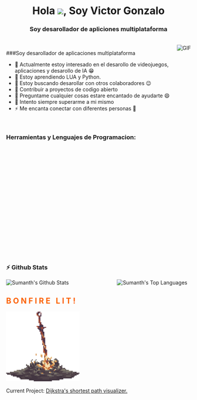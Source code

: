 <h1 align="center">Hola <img src="https://media.giphy.com/media/hvRJCLFzcasrR4ia7z/giphy.gif" width="35">, Soy Victor Gonzalo</h1>
<h3 align="center">Soy desarollador de apliciones multiplataforma</h3>

<br>

<img align="right" height="270px" alt="GIF" src="https://i.pinimg.com/originals/e4/26/70/e426702edf874b181aced1e2fa5c6cde.gif" />

###Soy desarollador de aplicaciones multiplataforma
- 🔭 Actualmente estoy interesado en el desarollo de videojuegos, aplicaciones y desarollo de IA :grin:
- 🌱 Estoy aprendiendo LUA y Python.
- 👯 Estoy buscando desarollar con otros colaboradores :wink:
- 🥅 Contribuir a proyectos de codigo abierto
- 💬 Preguntame cualquier cosas estare encantado de ayudarte :smile:
- 🧗 Intento siempre superarme a mi mismo
- ⚡ Me encanta conectar con diferentes personas :raised_hands:

<br>

### Herramientas y Lenguajes de Programacion: 


   <table style="border-collapse: collapse; margin: 20px auto; width: 0%;" border="0">
        <tr>
            <td style="padding: 10px; text-align: center;"><img src="https://github.com/tandpfun/skill-icons/raw/main/icons/Blender-Dark.svg" alt="Blender" style="width: 50px;"></td>
            <td style="padding: 10px; text-align: center;"><img src="https://github.com/tandpfun/skill-icons/blob/main/icons/AWS-Dark.svg" alt="AWS" style="width: 50px;"></td>
            <td style="padding: 10px; text-align: center;"><img src="https://github.com/tandpfun/skill-icons/blob/main/icons/Atom.svg" alt="Atom" style="width: 50px;"></td>
            <td style="padding: 10px; text-align: center;"><img src="https://github.com/tandpfun/skill-icons/blob/main/icons/Bash-Dark.svg" alt="Bash" style="width: 50px;"></td>
            <td style="padding: 10px; text-align: center;"><img src="https://github.com/tandpfun/skill-icons/blob/main/icons/CS.svg" alt="C#" style="width: 50px;"></td>
            <td style="padding: 10px; text-align: center;"><img src="https://github.com/tandpfun/skill-icons/blob/main/icons/CPP.svg" alt="C++" style="width: 50px;"></td>
            <td style="padding: 10px; text-align: center;"><img src="https://github.com/tandpfun/skill-icons/raw/main/icons/CLion-Dark.svg" alt="CLion" style="width: 50px;"></td>
            <td style="padding: 10px; text-align: center;"><img src="https://github.com/tandpfun/skill-icons/raw/main/icons/Cloudflare-Dark.svg" alt="Cloudflare" style="width: 50px;"></td>
            <td style="padding: 10px; text-align: center;"><img src="https://github.com/tandpfun/skill-icons/raw/main/icons/CMake-Dark.svg" alt="CMake" style="width: 50px;"></td>
            <td style="padding: 10px; text-align: center;"><img src="https://github.com/tandpfun/skill-icons/blob/main/icons/Docker.svg" alt="Docker" style="width: 50px;"></td>
            <td style="padding: 10px; text-align: center;"><img src="https://github.com/tandpfun/skill-icons/raw/main/icons/Discord.svg" alt="Discord" style="width: 50px;"></td>
            <td style="padding: 10px; text-align: center;"><img src="https://github.com/tandpfun/skill-icons/raw/main/icons/DiscordBots.svg" alt="Discord Bots" style="width: 50px;"></td>
            <td style="padding: 10px; text-align: center;"><img src="https://github.com/tandpfun/skill-icons/raw/main/icons/Eclipse-Dark.svg" alt="Eclipse" style="width: 50px;"></td>
            <td style="padding: 10px; text-align: center;"><img src="https://github.com/tandpfun/skill-icons/blob/main/icons/Git.svg" alt="Git" style="width: 50px;"></td>
        </tr>
        <tr>
            <td style="padding: 10px; text-align: center;"><img src="https://github.com/tandpfun/skill-icons/raw/main/icons/HTML.svg" alt="HTML" style="width: 50px;"></td>
            <td style="padding: 10px; text-align: center;"><img src="https://github.com/tandpfun/skill-icons/raw/main/icons/Java-Dark.svg" alt="Java" style="width: 50px;"></td>
            <td style="padding: 10px; text-align: center;"><img src="https://github.com/tandpfun/skill-icons/raw/main/icons/JavaScript.svg" alt="JavaScript" style="width: 50px;"></td>
            <td style="padding: 10px; text-align: center;"><img src="https://github.com/tandpfun/skill-icons/raw/main/icons/Kali-Dark.svg" alt="Kali Linux" style="width: 50px;"></td>
            <td style="padding: 10px; text-align: center;"><img src="https://github.com/tandpfun/skill-icons/raw/main/icons/Linux-Dark.svg" alt="Linux" style="width: 50px;"></td>
            <td style="padding: 10px; text-align: center;"><img src="https://github.com/tandpfun/skill-icons/raw/main/icons/Lua-Dark.svg" alt="Lua" style="width: 50px;"></td>
            <td style="padding: 10px; text-align: center;"><img src="https://github.com/tandpfun/skill-icons/raw/main/icons/MySQL-Dark.svg" alt="MySQL" style="width: 50px;"></td>
            <td style="padding: 10px; text-align: center;"><img src="https://github.com/tandpfun/skill-icons/raw/main/icons/Photoshop.svg" alt="Photoshop" style="width: 50px;"></td>
            <td style="padding: 10px; text-align: center;"><img src="https://github.com/tandpfun/skill-icons/raw/main/icons/PostgreSQL-Dark.svg" alt="PostgreSQL" style="width: 50px;"></td>
            <td style="padding: 10px; text-align: center;"><img src="https://github.com/tandpfun/skill-icons/raw/main/icons/Powershell-Dark.svg" alt="PowerShell" style="width: 50px;"></td>
            <td style="padding: 10px; text-align: center;"><img src="https://github.com/tandpfun/skill-icons/raw/main/icons/RedHat-Dark.svg" alt="RedHat" style="width: 50px;"></td>
            <td style="padding: 10px; text-align: center;"><img src="https://github.com/tandpfun/skill-icons/raw/main/icons/RobloxStudio.svg" alt="Roblox Studio" style="width: 50px;"></td>
            <td style="padding: 10px; text-align: center;"><img src="https://github.com/tandpfun/skill-icons/raw/main/icons/SQLite.svg" alt="SQLite" style="width: 50px;"></td>
            <td style="padding: 10px; text-align: center;"><img src="https://github.com/tandpfun/skill-icons/raw/main/icons/Unity-Dark.svg" alt="Unity" style="width: 50px;"></td>
        </tr>
        <tr>
            <td style="padding: 10px; text-align: center;"><img src="https://github.com/tandpfun/skill-icons/raw/main/icons/UnrealEngine.svg" alt="Unreal Engine" style="width: 50px;"></td>
            <td style="padding: 10px; text-align: center;"><img src="https://github.com/tandpfun/skill-icons/raw/main/icons/VisualStudio-Dark.svg" alt="Visual Studio" style="width: 50px;"></td>
            <td style="padding: 10px; text-align: center;"><img src="https://github.com/tandpfun/skill-icons/raw/main/icons/VSCode-Dark.svg" alt="VS Code" style="width: 50px;"></td>
            <td style="padding: 10px; text-align: center;"><img src="https://github.com/tandpfun/skill-icons/raw/main/icons/Wordpress.svg" alt="WordPress" style="width: 50px;"></td>
            <td style="padding: 10px; text-align: center;"><img src="https://github.com/tandpfun/skill-icons/raw/main/icons/StackOverflow-Dark.svg" alt="Stack Overflow" style="width: 50px;"></td>
        </tr>
    </table>
<br>
<br>
<br>
<br>

<!--
<details>
  <summary>:zap: Github Stats</summary>
<p align='center'>
  <img align="center" src="https://github-readme-stats.vercel.app/api?username=Sumanth-Talluri&show_icons=true&title_color=fff&icon_color=79ff97&text_color=efefef&bg_color=24292e" alt="Lakshya's Github Stats">
</p>
<br>
<p align='center'>
  <img align="center" src="https://github-readme-stats.vercel.app/api/top-langs/?username=Sumanth-Talluri&show_icons=true&hide_border=true&theme=radical">
</p>
</details> -->


### :zap: Github Stats

  <img align="left" src="https://github-readme-stats.sumanth-talluri.vercel.app/api?username=Sumanth-Talluri&show_icons=true&title_color=fff&icon_color=79ff97&text_color=efefef&bg_color=24292e" alt="Sumanth's Github Stats" width="60%">
  
<img src="https://github-readme-stats.sumanth-talluri.vercel.app/api/top-langs/?username=Sumanth-Talluri&show_icons=true&hide_border=true&theme=radical" width="37%" alt="Sumanth's Top Languages">



<!-- stats
![GitHub stats](https://github-readme-stats.vercel.app/api?username=Sumanth-Talluri&show_icons=true&hide_border=true&theme=dark)
![Sumanth's github Programming stats](https://github-readme-stats.vercel.app/api/top-langs/?username=Sumanth-Talluri&show_icons=true&hide_border=true")-->

<!-- repos
<a href="https://github.com/Sumanth-Talluri/Readers-Cabin">
  <img align="left" src="https://github-readme-stats.vercel.app/api/pin/?username=Sumanth-Talluri&repo=Readers-Cabin&theme=dark" />
</a>
<a href="https://github.com/Sumanth-Talluri/JPMorgan-Chase-Virtual-Internship">
  <img align="left" src="https://github-readme-stats.vercel.app/api/pin/?username=Sumanth-Talluri&repo=JPMorgan-Chase-Virtual-Internship&theme=dark" />
</a>
<a href="https://github.com/Sumanth-Talluri/Python-for-Everybody-Specialization">
  <img align="left" src="https://github-readme-stats.vercel.app/api/pin/?username=Sumanth-Talluri&repo=Python-for-Everybody-Specialization&theme=dark" />
</a>
-->

<br>

 <b><h2 style="color: #fc6203">B O N F I R E &nbsp; L I T !</h2> </b>

<img src="https://raw.githubusercontent.com/TanZng/TanZng/master/assets/bonefire.gif" width="200"/>

Current Project: <a href="https://github.com/TanZng/dijkstras-shortest-path">Dijkstra's shortest path visualizer.</a>
